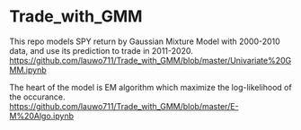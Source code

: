 # Trade_with_GMM

This repo models SPY return by Gaussian Mixture Model with 2000-2010 data, and use its prediction to trade in 2011-2020.<br>
https://github.com/lauwo711/Trade_with_GMM/blob/master/Univariate%20GMM.ipynb

The heart of the model is EM algorithm which maximize the log-likelihood of the occurance.<br>
https://github.com/lauwo711/Trade_with_GMM/blob/master/E-M%20Algo.ipynb
